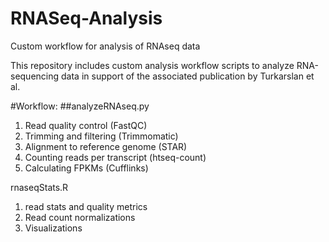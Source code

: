 # RNASeq-Analysis
Custom workflow for analysis of RNAseq data

This repository includes custom analysis workflow scripts to analyze RNA-sequencing data in support of the associated publication by Turkarslan et al.

#Workflow:
##analyzeRNAseq.py
1. Read quality control (FastQC)<br>
2. Trimming and filtering (Trimmomatic)
3. Alignment to reference genome (STAR)
4. Counting reads per transcript (htseq-count)
5. Calculating FPKMs (Cufflinks)

rnaseqStats.R
1. read stats and quality metrics 
2. Read count normalizations
3. Visualizations
